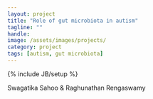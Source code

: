 ```yaml
---
layout: project
title: "Role of gut microbiota in autism"
tagline: ""
handle: 
image: /assets/images/projects/
category: project
tags: [autism, gut microbiota]
---
```

{% include JB/setup %}

Swagatika Sahoo & Raghunathan Rengaswamy